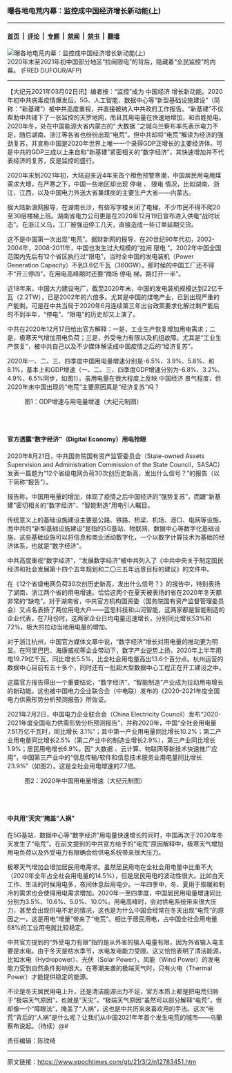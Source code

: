 ### 曝各地电荒内幕：监控成中国经济增长新动能(上)

---

#### [首页](../../../..?n12783451) &nbsp;|&nbsp; [评论](../../../../../epoch-comment?n12783451) &nbsp;|&nbsp; [专题](../../../../../epoch-special?n12783451) &nbsp;|&nbsp; [禁闻](../../../../../epoch-news?n12783451) &nbsp;|&nbsp; [禁书](../../../../../books?n12783451) &nbsp;|&nbsp; [翻墙](https://github.com/gfw-breaker/nogfw/blob/master/README.md?n12783451)


<div><img alt="曝各地电荒内幕：监控成中国经济增长新动能(上)" class="attachment-djy_600_400 size-djy_600_400 wp-post-image" src="https://i.epochtimes.com/assets/uploads/2021/03/GettyImages-503967276_copy@1200x1200-600x400.jpg"/>
<div class="caption">
 2020年末至2021年初中国部分地区“拉闸限电”的背后，隐藏着“全民监控”的内幕。 (FRED DUFOUR/AFP)
</div></div><hr/><div class="post_content" id="artbody" itemprop="articleBody">
 <!-- article content begin -->
 <p>
  【大纪元2021年03月02日讯】编者按：“监控”成为
  <ok href="https://www.epochtimes.com/gb/tag/%E4%B8%AD%E5%9B%BD%E7%BB%8F%E6%B5%8E.html">
   中国经济
  </ok>
  增长新动能。2020年初中共病毒疫情爆发后，5G、人工智能、数据中心等“新型基础设施建设”（简称：“新基建”）被中共高度重视，并直接被纳入中共政府工作报告。“新基建”不仅帮助中共铺下了一张监控的天罗地网，而且其用电量在快速地增加，和百姓抢电。2020年冬，处在中国能源大省内蒙古的“
  <ok href="https://www.epochtimes.com/gb/tag/%E5%A4%A7%E6%95%B0%E6%8D%AE.html">
   大数据
  </ok>
  ”之城乌兰察布率先表示电力不足，随后湖南、浙江等各省也纷纷出现“电荒”。但中共却将“电荒”解读为经济的强劲复苏，并宣称中国是2020年世界上唯一一个录得GDP正增长的主要经济体。可是中共的GDP三成以上来自和“新基建”紧密相关的“数字经济”，其快速增加并不代表经济的复苏，反是监控的盛行。
 </p>
 <p>
  2020年末到2021年初，大陆迎来近4年来首个橙色预警寒潮，中国居民用电用煤需求大增，在严寒之下，中国一些地区却出现
  <ok href="https://www.epochtimes.com/gb/tag/%E5%81%9C%E7%94%B5.html">
   停电
  </ok>
  、
  <ok href="https://www.epochtimes.com/gb/tag/%E9%99%90%E7%94%B5.html">
   限电
  </ok>
  情况，比如湖南、浙江、江西，以及中国电力外送大省兼煤炭的主要生产大省——内蒙古。
 </p>
 <p>
  据大陆新浪网报导，在湖南长沙，有些写字楼关闭了电梯，不少市民不得不爬20至30层楼梯上班。湖南省电力公司更是在2020年12月19日宣布进入供电“战时状态”。在浙江义乌，工厂被强迫停工几天，直接造成一些订单延期交货。
 </p>
 <p>
  这不是中国第一次出现“电荒”。据财新网的报导，在20世纪90年代初，2002-2004年，2008-2011年，中国也发生过大规模的“拉闸
  <ok href="https://www.epochtimes.com/gb/tag/%E9%99%90%E7%94%B5.html">
   限电
  </ok>
  ”。2002年中国全国范围内先后有12个省区执行过“限电”，当时全中国的发电装机（Power Generation Capacity）不到3.6亿千瓦（360GW）。那时候的中国工厂还不得不“开三停四”，在用电高峰期时还要“商场
  <ok href="https://www.epochtimes.com/gb/tag/%E5%81%9C%E7%94%B5.html">
   停电
  </ok>
  梯，路灯开一半”。
 </p>
 <p>
  近18年来，中国大力建设电厂，截至2020年末，中国的发电装机规模达到22亿千瓦（2.2TW），已是2002年的六倍多。尤其是中国的煤电产业，已到出现严重的产能剩，可是在中共当局于2020年6月连续第三年出台政策要求化解过剩产能后的不到半年，“停电”、“限电”的历史却又上演了。
 </p>
 <p>
  中共在2020年12月17日给出官方解释：一是，工业生产恢复增加用电需求；二是，极寒天气增加用电负荷；三是，外受电力有限以及机组故障。尤其是“工业生产恢复”，被中共自己以及不少媒体解读成中国疫情之后的“经济复苏”。
 </p>
 <p>
  2020年一、二、三、四季度中国用电量增速分别是-6.5%、3.9%、5.8%、和8.1%，基本上和GDP增速（一、二、三、四季度GDP增速分别为-6.8%、3.2%、4.9%、6.5%同步，如图1）。虽用电量在很大程度上反映
  <ok href="https://www.epochtimes.com/gb/tag/%E4%B8%AD%E5%9B%BD%E7%BB%8F%E6%B5%8E.html">
   中国经济
  </ok>
  景气程度，但2020年末中国出现的“电荒”主要原因真是“经济复苏”吗？
 </p>
 <figure aria-describedby="caption-attachment-12783465" class="wp-caption aligncenter" id="attachment_12783465" style="width: 600px">
  <ok href="https://i.epochtimes.com/assets/uploads/2021/03/Screen_Shot_2021-03-01_at_183803_copy@1200x1200.jpg" target="_blank">
   <img alt="" class="size-large wp-image-12783465" src="https://i.epochtimes.com/assets/uploads/2021/03/Screen_Shot_2021-03-01_at_183803_copy@1200x1200-600x400.jpg"/>
  </ok>
  <br/><figcaption class="wp-caption-text" id="caption-attachment-12783465">
   图1：GDP增速与用电量增速（大纪元制图）
  </figcaption><br/>
 </figure><br/>
 <h4>
  官方透露“数字经济”（Digital Economy）用电抢眼
 </h4>
 <p>
  2020年8月21日，中共国务院国有资产监管委员会（State-owned Assets Supervision and Administration Commission of the State Council，SASAC）发表一篇题为“12个省级电网负荷30次创历史新高，发出什么信号？”的报告（以下简称“报告”）。
 </p>
 <p>
  报告称，中国用电量的增加，体现了疫情之后中国经济的“强势复苏”，而跟“新基建”密切相关的“数字经济”、“智能制造”用电引人瞩目。
 </p>
 <p>
  传统意义上的基础设施建设主要是公路、铁路、桥梁、机场、港口、电网等设施，而中共的“新型基础设施建设”是指的5G基站、物联网、数据中心等数字化基础设施，这些基础设施可以将信息和商业活动数字化，一个以数字计算技术为基础的经济体系，也就是“数字经济”。
 </p>
 <p>
  中共高度重视“数字经济”，“发展数字经济”被中共列入了《中共中央关于制定国民经济和社会发展第十四个五年规划和二〇三五年远景目标的建议》的文件中。
 </p>
 <p>
  在《12个省级电网负荷30次创历史新高，发出什么信号？》的报告中，特别表扬了湖南、浙江两个省的用电增速。恰恰这两个在夏天被表扬的省在2020年冬天都非常的“缺电”。对于湖南省，中共官方机构国资委（国务院国有资产监督管理委员会）又点名表扬了两位用电大户——蓝思科技和山河智能，这两家都是智能制造的企业代表，在7月份时，这两家企业日均电量迅速增长，分别同比增长53%和72%，极大的拉动当地用电量的增加。
 </p>
 <p>
  对于浙江杭州，中国官方媒体文章中说，“数字经济”增长对用电量的推动更为明显。在阿里巴巴、海康威视等企业带动下，数字产业逆势上扬，2020年上半年用电19.79亿千瓦，同比增长5.5%，比全社会用电量高出13.6个百分点。杭州运营的数据中心目前有五十多个，同时还有一批超大型数据中心工程正在开工建设之中。
 </p>
 <p>
  这篇官方报告得出一个重要结论，“数字经济”、“智能制造”产业成为拉动用电增长的新动能。这也被中国电力企业联合会（中电联）发布的《2020-2021年度全国电力供需形势分析预测报告》所佐证。
 </p>
 <p>
  2021年2月2日，中国电力企业联合会（China Electricity Council）发布“2020-2021年度全国电力供需形势分析预测报告”，并称2020年，中国“全社会用电量7.51万亿千瓦时，同比增长 3.1%”；其中第一产业用电量同比增长10.2%；第二产业用电量同比增长2.5%（第二产业中的制造业增长2.9%），第三产业同比增长1.9%；居民用电增长6.9%。因“
  <ok href="https://www.epochtimes.com/gb/tag/%E5%A4%A7%E6%95%B0%E6%8D%AE.html">
   大数据
  </ok>
  、云计算、物联网等新技术快速推广应用”，中国第三产业中的“信息传输/软件和信息技术服务业用电量同比增长23.9%”（如图2）。这是全社会用电增速的7.7倍。
 </p>
 <figure aria-describedby="caption-attachment-12783469" class="wp-caption aligncenter" id="attachment_12783469" style="width: 600px">
  <ok href="https://i.epochtimes.com/assets/uploads/2021/03/Screen_Shot_2021-03-01_at_183815_copy@1200x1200.jpg" target="_blank">
   <img alt="" class="size-large wp-image-12783469" src="https://i.epochtimes.com/assets/uploads/2021/03/Screen_Shot_2021-03-01_at_183815_copy@1200x1200-600x400.jpg"/>
  </ok>
  <br/><figcaption class="wp-caption-text" id="caption-attachment-12783469">
   图2：2020年中国用电量增速（大纪元制图）
  </figcaption><br/>
 </figure><br/>
 <h4>
  中共用“天灾”掩盖“人祸”
 </h4>
 <p>
  在5G基站、数据中心等“数字经济”用电量快速增长的同时，中国再次于2020年冬天发生了“电荒”。在前文提到的中共官方给予的“电荒”原因解释中，极寒天气增加用电负荷以及外受电力有限确会给供电系统带来很大压力。
 </p>
 <p>
  极寒天气增加会增加居民用电需求。虽然居民用电在全社会用电量中比重不大（2020年全年占全社会用电量的14.5%），但是居民用电的波动性很大。比如白天工作、生活的时候用电多，夜间休息后用电少。一年四季中，冬、夏用于取暖和制冷的需求也会使得用电需求增加。2020年一至四季度，中国居民用电量增速同比分别为3.5%、10.6%、5.0%、10.0%。用电高峰时，会对供电系统带来很大压力，甚至会出现供电不足的情况，这也是为什么中国会经常在冬天出现“电荒”的原因之一，这是用电“增量”带来了“电荒”。相比于居民用电，占中国全社会用电量68%的工业用电就比较稳定。
 </p>
 <p>
  中共官方提到的“外受电力有限”指的是从外省的输入电量有限，因为外省输入电主要是水电。由于冬天是枯水季节，水电发电能力受限。这又恰恰表明了清洁能源，比如水电（Hydropower）、光伏（Solar Power）、风能（Wind Power）的发电能力受到自然条件影响很大。在寒潮来袭的极端天气时，只有火电（Thermal Power）才能提供稳定的能源。
 </p>
 <p>
  不论是冬天居民用电上升，还是清洁能源出力不足，官方本质上都是把电荒归咎于“极端天气原因”，也就是“天灾”。“极端天气原因”虽然可以部分解释“电荒”，但却像一个“障眼法”，掩盖了“人祸”，这也是中共历来來喜欢用的手法。这次“电荒”背后的“人祸”是什么呢？让我们从中国2021年年首个发生电荒的城市——乌蘭察布说起。（待续）@#
 </p>
 <p>
  责任编辑：陈玟绮
 </p>
 <!-- article content end -->
 <div id="below_article_ad">
 </div>
</div>


---

原文链接：https://www.epochtimes.com/gb/21/3/2/n12783451.htm